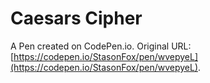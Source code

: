# Caesars Cipher

A Pen created on CodePen.io. Original URL: [https://codepen.io/StasonFox/pen/wvepyeL](https://codepen.io/StasonFox/pen/wvepyeL).


